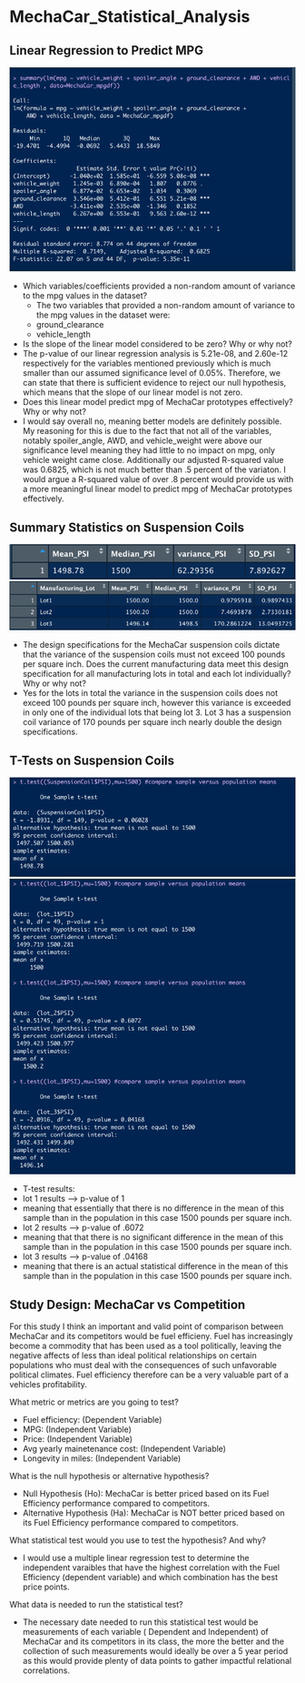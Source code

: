 # MechaCar_Statistical_Analysis

## Linear Regression to Predict MPG

![Module 15-1](https://github.com/MichaelG-B/MechaCar_Statistical_Analysis/blob/99d2f05921b8969a3ad54da601489a61356a8caf/Module%2015-1.png)

- Which variables/coefficients provided a non-random amount of variance to the mpg values in the dataset?
  - The two variables that provided a non-random amount of variance to the mpg values in the dataset were:
   - ground_clearance
   - vehicle_length
- Is the slope of the linear model considered to be zero? Why or why not?
 - The p-value of our linear regression analysis is 5.21e-08, and 2.60e-12 respectively for the variables mentioned previously which is much smaller than our assumed significance level of 0.05%. Therefore, we can state that there is sufficient evidence to reject our null hypothesis, which means that the slope of our linear model is not zero.
- Does this linear model predict mpg of MechaCar prototypes effectively? Why or why not?
 - I would say overall no, meaning better models are definitely possible. My reasoning for this is due to the fact that not all of the variables, notably spoiler_angle, AWD, and vehicle_weight were above our significance level meaning they had little to no impact on mpg, only vehicle weight came close. Additionally our adjusted R-squared value was 0.6825, which is not much better than .5 percent of the variaton. I would argue a R-squared value of over .8 percent would provide us with a more meaningful linear model to predict mpg of MechaCar prototypes effectively.

## Summary Statistics on Suspension Coils

![Module 15-2](https://github.com/MichaelG-B/MechaCar_Statistical_Analysis/blob/99d2f05921b8969a3ad54da601489a61356a8caf/Module%2015-2.png)
![Module 15-3](https://github.com/MichaelG-B/MechaCar_Statistical_Analysis/blob/99d2f05921b8969a3ad54da601489a61356a8caf/Module%2015-3.png)

- The design specifications for the MechaCar suspension coils dictate that the variance of the suspension coils must not exceed 100 pounds per square inch. Does the current manufacturing data meet this design specification for all manufacturing lots in total and each lot individually? Why or why not?
 - Yes for the lots in total the variance in the suspension coils does not exceed 100 pounds per square inch, however this variance is exceeded in only one of the individual lots that being lot 3. Lot 3 has a suspension coil variance of 170 pounds per square inch nearly double the design specifications.

## T-Tests on Suspension Coils

![Module 15-4](https://github.com/MichaelG-B/MechaCar_Statistical_Analysis/blob/99d2f05921b8969a3ad54da601489a61356a8caf/Module%2015-4.png)
![Module 15-5](https://github.com/MichaelG-B/MechaCar_Statistical_Analysis/blob/99d2f05921b8969a3ad54da601489a61356a8caf/Module%2015-5.png)

- T-test results:
 - lot 1 results --> p-value of 1
  - meaning that essentially that there is no difference in the mean of this sample than in the population in this case 1500 pounds per square inch.
 - lot 2 results --> p-value of .6072
  - meaning that that there is no significant difference in the mean of this sample than in the population in this case 1500 pounds per square inch.
 - lot 3 results --> p-value of .04168
  - meaning that there is an actual statistical difference in the mean of this sample than in the population in this case 1500 pounds per square inch.

## Study Design: MechaCar vs Competition

For this study I think an important and valid point of comparison between MechaCar and its competitors would be fuel efficieny. Fuel has increasingly become a commodity that has been used as a tool politically, leaving the negative affects of less than ideal political relationships on certain populations who must deal with the consequences of such unfavorable political climates. Fuel efficiency therefore can be a very valuable part of a vehicles profitability.

What metric or metrics are you going to test?
 - Fuel efficiency: (Dependent Variable)
 - MPG: (Independent Variable)
 - Price: (Independent Variable)
 - Avg yearly mainetenance cost: (Independent Variable)
 - Longevity in miles: (Independent Variable)

What is the null hypothesis or alternative hypothesis?
 - Null Hypothesis (Ho): MechaCar is better priced based on its Fuel Efficiency performance compared to competitors.
 - Alternative Hypothesis (Ha): MechaCar is NOT better priced based on its Fuel Efficiency performance compared to competitors.

What statistical test would you use to test the hypothesis? And why?
 - I would use a multiple linear regression test to determine the independent varaibles that have the highest correlation with the Fuel Efficiency (dependent variable) and which combination has the best price points.

What data is needed to run the statistical test?
 - The necessary date needed to run this statistical test would be measurements of each variable ( Dependent and Independent) of MechaCar and its competitors in its class, the more the better and the collection of such measurements would ideally be over a 5 year period as this would provide plenty of data points to gather impactful relational correlations.
